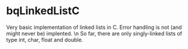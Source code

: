 # bqLinkedListC
Very basic implementation of linked lists in C.
Error handling is not (and might never be) implented. \n
So far, there are only singly-linked lists of type int, char, float and double.
